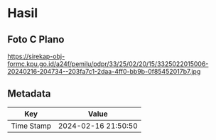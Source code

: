 # Hasil

## Foto C Plano

https://sirekap-obj-formc.kpu.go.id/a24f/pemilu/pdpr/33/25/02/20/15/3325022015006-20240216-204734--203fa7c1-2daa-4ff0-bb9b-0f85452017b7.jpg


## Metadata

| Key        | Value               |
| ---------- | ------------------- |
| Time Stamp | 2024-02-16 21:50:50 |



